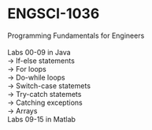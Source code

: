 # ENGSCI-1036
Programming Fundamentals for Engineers <br />
<br />
Labs 00-09 in Java <br />
→ If-else statements <br />
→ For loops <br />
→ Do-while loops <br />
→ Switch-case statemets <br />
→ Try-catch statemets <br />
→ Catching exceptions <br />
→ Arrays <br />
Labs 09-15 in Matlab <br />
